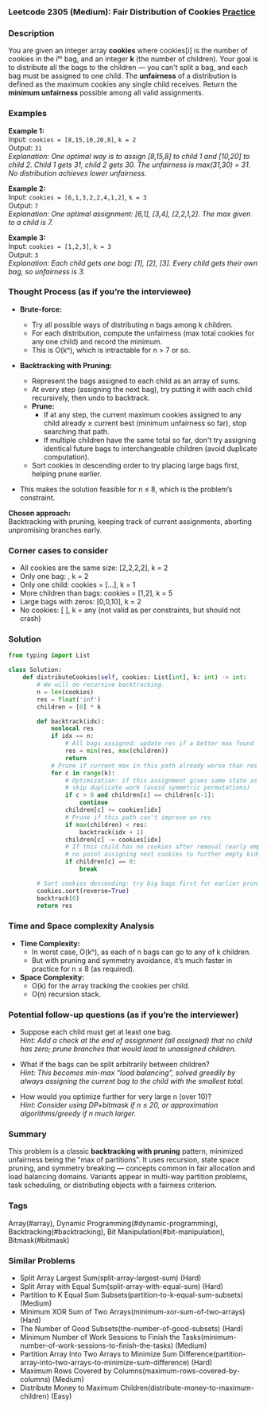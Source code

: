 ### Leetcode 2305 (Medium): Fair Distribution of Cookies [Practice](https://leetcode.com/problems/fair-distribution-of-cookies)

### Description  
You are given an integer array **cookies** where cookies[i] is the number of cookies in the iᵗʰ bag, and an integer **k** (the number of children). Your goal is to distribute all the bags to the children — you can't split a bag, and each bag must be assigned to one child. The **unfairness** of a distribution is defined as the maximum cookies any single child receives. Return the **minimum unfairness** possible among all valid assignments.

### Examples  

**Example 1:**  
Input: `cookies = [8,15,10,20,8]`, `k = 2`  
Output: `31`  
*Explanation: One optimal way is to assign [8,15,8] to child 1 and [10,20] to child 2. Child 1 gets 31, child 2 gets 30. The unfairness is max(31,30) = 31. No distribution achieves lower unfairness.*

**Example 2:**  
Input: `cookies = [6,1,3,2,2,4,1,2]`, `k = 3`  
Output: `7`  
*Explanation: One optimal assignment: [6,1], [3,4], [2,2,1,2]. The max given to a child is 7.*

**Example 3:**  
Input: `cookies = [1,2,3]`, `k = 3`  
Output: `3`  
*Explanation: Each child gets one bag: [1], [2], [3]. Every child gets their own bag, so unfairness is 3.*

### Thought Process (as if you’re the interviewee)  

- **Brute-force:**  
  - Try all possible ways of distributing n bags among k children.
  - For each distribution, compute the unfairness (max total cookies for any one child) and record the minimum.
  - This is O(kⁿ), which is intractable for n > 7 or so.

- **Backtracking with Pruning:**  
  - Represent the bags assigned to each child as an array of sums.
  - At every step (assigning the next bag), try putting it with each child recursively, then undo to backtrack.
  - **Prune:**  
    - If at any step, the current maximum cookies assigned to any child already ≥ current best (minimum unfairness so far), stop searching that path.
    - If multiple children have the same total so far, don't try assigning identical future bags to interchangeable children (avoid duplicate computation).
  - Sort cookies in descending order to try placing large bags first, helping prune earlier.

- This makes the solution feasible for n ≤ 8, which is the problem’s constraint.

**Chosen approach:**  
Backtracking with pruning, keeping track of current assignments, aborting unpromising branches early.

### Corner cases to consider  
- All cookies are the same size: [2,2,2,2], k = 2
- Only one bag: , k = 2
- Only one child: cookies = [...], k = 1
- More children than bags: cookies = [1,2], k = 5
- Large bags with zeros: [0,0,10], k = 2
- No cookies: [ ], k = any (not valid as per constraints, but should not crash)

### Solution

```python
from typing import List

class Solution:
    def distributeCookies(self, cookies: List[int], k: int) -> int:
        # We will do recursive backtracking.
        n = len(cookies)
        res = float('inf')
        children = [0] * k

        def backtrack(idx):
            nonlocal res
            if idx == n:
                # All bags assigned: update res if a better max found
                res = min(res, max(children))
                return
            # Prune if current max in this path already worse than res
            for c in range(k):
                # Optimization: if this assignment gives same state as previous,
                # skip duplicate work (avoid symmetric permutations)
                if c > 0 and children[c] == children[c-1]:
                    continue
                children[c] += cookies[idx]
                # Prune if this path can't improve on res
                if max(children) < res:
                    backtrack(idx + 1)
                children[c] -= cookies[idx]
                # If this child has no cookies after removal (early empty),
                # no point assigning next cookies to further empty kids in this path
                if children[c] == 0:
                    break

        # Sort cookies descending: try big bags first for earlier pruning
        cookies.sort(reverse=True)
        backtrack(0)
        return res
```

### Time and Space complexity Analysis  

- **Time Complexity:**  
  - In worst case, O(kⁿ), as each of n bags can go to any of k children.
  - But with pruning and symmetry avoidance, it’s much faster in practice for n ≤ 8 (as required).
- **Space Complexity:**  
  - O(k) for the array tracking the cookies per child.
  - O(n) recursion stack.

### Potential follow-up questions (as if you’re the interviewer)  

- Suppose each child must get at least one bag.  
  *Hint: Add a check at the end of assignment (all assigned) that no child has zero; prune branches that would lead to unassigned children.*

- What if the bags can be split arbitrarily between children?  
  *Hint: This becomes min-max “load balancing”, solved greedily by always assigning the current bag to the child with the smallest total.*

- How would you optimize further for very large n (over 10)?  
  *Hint: Consider using DP+bitmask if n ≤ 20, or approximation algorithms/greedy if n much larger.*

### Summary
This problem is a classic **backtracking with pruning** pattern, minimized unfairness being the "max of partitions". It uses recursion, state space pruning, and symmetry breaking — concepts common in fair allocation and load balancing domains. Variants appear in multi-way partition problems, task scheduling, or distributing objects with a fairness criterion.

### Tags
Array(#array), Dynamic Programming(#dynamic-programming), Backtracking(#backtracking), Bit Manipulation(#bit-manipulation), Bitmask(#bitmask)

### Similar Problems
- Split Array Largest Sum(split-array-largest-sum) (Hard)
- Split Array with Equal Sum(split-array-with-equal-sum) (Hard)
- Partition to K Equal Sum Subsets(partition-to-k-equal-sum-subsets) (Medium)
- Minimum XOR Sum of Two Arrays(minimum-xor-sum-of-two-arrays) (Hard)
- The Number of Good Subsets(the-number-of-good-subsets) (Hard)
- Minimum Number of Work Sessions to Finish the Tasks(minimum-number-of-work-sessions-to-finish-the-tasks) (Medium)
- Partition Array Into Two Arrays to Minimize Sum Difference(partition-array-into-two-arrays-to-minimize-sum-difference) (Hard)
- Maximum Rows Covered by Columns(maximum-rows-covered-by-columns) (Medium)
- Distribute Money to Maximum Children(distribute-money-to-maximum-children) (Easy)